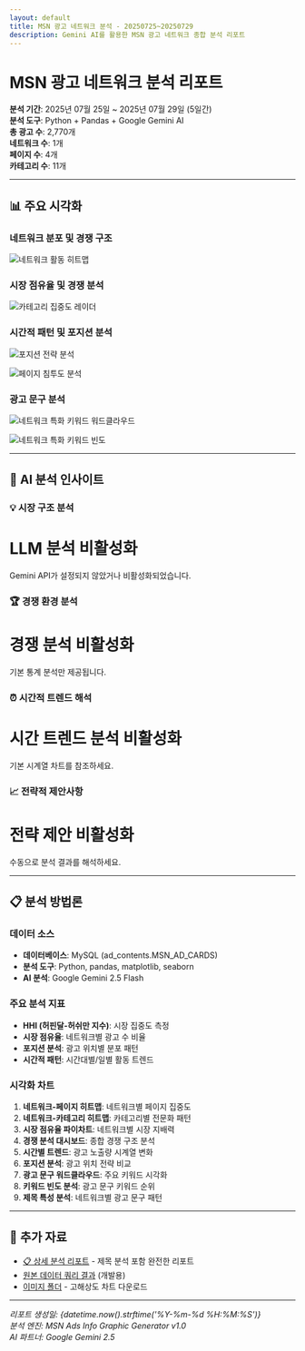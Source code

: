 ```yaml
---
layout: default
title: MSN 광고 네트워크 분석 - 20250725~20250729
description: Gemini AI를 활용한 MSN 광고 네트워크 종합 분석 리포트
---
```


# MSN 광고 네트워크 분석 리포트

**분석 기간**: 2025년 07월 25일 ~ 2025년 07월 29일 (5일간)  
**분석 도구**: Python + Pandas + Google Gemini AI  
**총 광고 수**: 2,770개  
**네트워크 수**: 1개  
**페이지 수**: 4개  
**카테고리 수**: 11개  

---

## 📊 주요 시각화

### 네트워크 분포 및 경쟁 구조

![네트워크 활동 히트맵](images/network_activity_heatmap_popin_2025-07-25_2025-07-29.png)

### 시장 점유율 및 경쟁 분석

![카테고리 집중도 레이더](images/category_concentration_radar_popin_2025-07-25_2025-07-29.png)

### 시간적 패턴 및 포지션 분석

![포지션 전략 분석](images/position_strategy_analysis_popin_2025-07-25_2025-07-29.png)

![페이지 침투도 분석](images/page_penetration_chart_popin_2025-07-25_2025-07-29.png)

### 광고 문구 분석

![네트워크 특화 키워드 워드클라우드](images/title_wordcloud_popin_2025-07-25_2025-07-29.png)

![네트워크 특화 키워드 빈도](images/keyword_frequency_popin_2025-07-25_2025-07-29.png)

---

## 🤖 AI 분석 인사이트

### 💡 시장 구조 분석

# LLM 분석 비활성화

Gemini API가 설정되지 않았거나 비활성화되었습니다.

### 🏆 경쟁 환경 분석

# 경쟁 분석 비활성화

기본 통계 분석만 제공됩니다.

### ⏰ 시간적 트렌드 해석

# 시간 트렌드 분석 비활성화

기본 시계열 차트를 참조하세요.

### 📈 전략적 제안사항

# 전략 제안 비활성화

수동으로 분석 결과를 해석하세요.

---

## 📋 분석 방법론

### 데이터 소스
- **데이터베이스**: MySQL (ad_contents.MSN_AD_CARDS)
- **분석 도구**: Python, pandas, matplotlib, seaborn
- **AI 분석**: Google Gemini 2.5 Flash

### 주요 분석 지표
- **HHI (허핀달-허쉬만 지수)**: 시장 집중도 측정
- **시장 점유율**: 네트워크별 광고 수 비율  
- **포지션 분석**: 광고 위치별 분포 패턴
- **시간적 패턴**: 시간대별/일별 활동 트렌드

### 시각화 차트
1. **네트워크-페이지 히트맵**: 네트워크별 페이지 집중도
2. **네트워크-카테고리 히트맵**: 카테고리별 전문화 패턴
3. **시장 점유율 파이차트**: 네트워크별 시장 지배력
4. **경쟁 분석 대시보드**: 종합 경쟁 구조 분석
5. **시간별 트렌드**: 광고 노출량 시계열 변화
6. **포지션 분석**: 광고 위치 전략 비교
7. **광고 문구 워드클라우드**: 주요 키워드 시각화
8. **키워드 빈도 분석**: 광고 문구 키워드 순위
9. **제목 특성 분석**: 네트워크별 광고 문구 패턴

---

## 🔗 추가 자료

- [📋 상세 분석 리포트](./report.md) - 제목 분석 포함 완전한 리포트
- [원본 데이터 쿼리 결과](./raw_data_summary.json) (개발용)
- [이미지 폴더](./images/) - 고해상도 차트 다운로드

---

*리포트 생성일: {datetime.now().strftime('%Y-%m-%d %H:%M:%S')}*  
*분석 엔진: MSN Ads Info Graphic Generator v1.0*  
*AI 파트너: Google Gemini 2.5*
